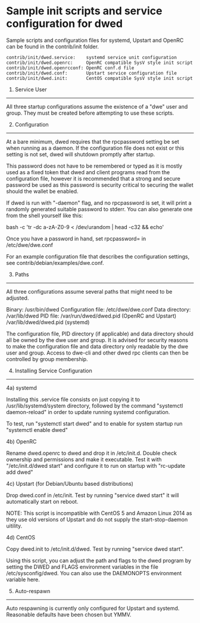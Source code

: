 Sample init scripts and service configuration for dwed
==========================================================

Sample scripts and configuration files for systemd, Upstart and OpenRC
can be found in the contrib/init folder.

    contrib/init/dwed.service:    systemd service unit configuration
    contrib/init/dwed.openrc:     OpenRC compatible SysV style init script
    contrib/init/dwed.openrcconf: OpenRC conf.d file
    contrib/init/dwed.conf:       Upstart service configuration file
    contrib/init/dwed.init:       CentOS compatible SysV style init script

1. Service User
---------------------------------

All three startup configurations assume the existence of a "dwe" user
and group.  They must be created before attempting to use these scripts.

2. Configuration
---------------------------------

At a bare minimum, dwed requires that the rpcpassword setting be set
when running as a daemon.  If the configuration file does not exist or this
setting is not set, dwed will shutdown promptly after startup.

This password does not have to be remembered or typed as it is mostly used
as a fixed token that dwed and client programs read from the configuration
file, however it is recommended that a strong and secure password be used
as this password is security critical to securing the wallet should the
wallet be enabled.

If dwed is run with "-daemon" flag, and no rpcpassword is set, it will
print a randomly generated suitable password to stderr.  You can also
generate one from the shell yourself like this:

bash -c 'tr -dc a-zA-Z0-9 < /dev/urandom | head -c32 && echo'

Once you have a password in hand, set rpcpassword= in /etc/dwe/dwe.conf

For an example configuration file that describes the configuration settings,
see contrib/debian/examples/dwe.conf.

3. Paths
---------------------------------

All three configurations assume several paths that might need to be adjusted.

Binary:              /usr/bin/dwed
Configuration file:  /etc/dwe/dwe.conf
Data directory:      /var/lib/dwed
PID file:            /var/run/dwed/dwed.pid (OpenRC and Upstart)
                     /var/lib/dwed/dwed.pid (systemd)

The configuration file, PID directory (if applicable) and data directory
should all be owned by the dwe user and group.  It is advised for security
reasons to make the configuration file and data directory only readable by the
dwe user and group.  Access to dwe-cli and other dwed rpc clients
can then be controlled by group membership.

4. Installing Service Configuration
-----------------------------------

4a) systemd

Installing this .service file consists on just copying it to
/usr/lib/systemd/system directory, followed by the command
"systemctl daemon-reload" in order to update running systemd configuration.

To test, run "systemctl start dwed" and to enable for system startup run
"systemctl enable dwed"

4b) OpenRC

Rename dwed.openrc to dwed and drop it in /etc/init.d.  Double
check ownership and permissions and make it executable.  Test it with
"/etc/init.d/dwed start" and configure it to run on startup with
"rc-update add dwed"

4c) Upstart (for Debian/Ubuntu based distributions)

Drop dwed.conf in /etc/init.  Test by running "service dwed start"
it will automatically start on reboot.

NOTE: This script is incompatible with CentOS 5 and Amazon Linux 2014 as they
use old versions of Upstart and do not supply the start-stop-daemon uitility.

4d) CentOS

Copy dwed.init to /etc/init.d/dwed. Test by running "service dwed start".

Using this script, you can adjust the path and flags to the dwed program by
setting the DWED and FLAGS environment variables in the file
/etc/sysconfig/dwed. You can also use the DAEMONOPTS environment variable here.

5. Auto-respawn
-----------------------------------

Auto respawning is currently only configured for Upstart and systemd.
Reasonable defaults have been chosen but YMMV.
